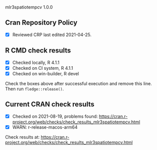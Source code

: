 mlr3spatiotempcv 1.0.0

## Cran Repository Policy

- [x] Reviewed CRP last edited 2021-04-25.

## R CMD check results

- [x] Checked locally, R 4.1.1
- [x] Checked on CI system, R 4.1.1
- [x] Checked on win-builder, R devel

Check the boxes above after successful execution and remove this line. Then run `fledge::release()`.

## Current CRAN check results

- [x] Checked on 2021-08-19, problems found: https://cran.r-project.org/web/checks/check_results_mlr3spatiotempcv.html
- [x] WARN: r-release-macos-arm64

Check results at: https://cran.r-project.org/web/checks/check_results_mlr3spatiotempcv.html
